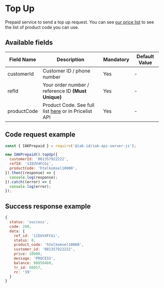 # Top Up
Prepaid service to send a top up request. You can see [our price list](#prepaid-price-list) to see the list of product code you can use.

## Available fields
| Field Name | Description | Mandatory | Default Value |
|---|---|---|---|
| customerId | Customer ID / phone number | Yes | - |
| refId | Your order number / reference ID **(Must Unique)** | Yes | - |
| productCode | Product Code. See full list [here](https://iak.id/webapp/pricelist) or in Pricelist API | Yes | - |

## Code request example
```js
const { IAKPrepaid } = require('@iak-id/iak-api-server-js');

new IAKPrepaid().topUp({
  customerId: '081357922222',
  refId: '1IEUV4FCGi',
  productCode: 'htelkomsel10000',
}).then((response) => {
  console.log(response);
}).catch((error) => {
  console.log(error);
});
```

## Success response example
```js
{
  status: 'success',
  code: 200,
  data: {
    ref_id: '1IEUV4FCGi',
    status: 0,
    product_code: 'htelkomsel10000',
    customer_id: '081357922222',
    price: 10900,
    message: 'PROCESS',
    balance: 98850460,
    tr_id: 66057,
    rc: '39'
  }
}
```